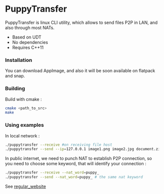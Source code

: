 # PuppyTransfer

PuppyTransfer is linux CLI utility, which allows to send files P2P in LAN, and also through most NATs.

  - Based on UDT
  - No dependencies
  - Requires C++11

### Installation

You can download AppImage, and also it will be soon available on flatpack and snap.

### Building

Build with cmake :

```sh
cmake <path_to_src>
make
```

### Using examples

In local network :

```sh
./puppytransfer --receive #on receiving file host
./puppytransfer --send --ip=127.0.0.1 image1.png image2.jpg document.zip # on sending host
```
In public internet, we need to punch NAT to establish P2P connection, so you need to choose some keyword, that will identify your connection :

```sh
./puppytransfer --receive --nat_word=puppy_
./puppytransfer --send --nat_word=puppy_ # the same nat keyword
```

See [regular_website](http://regular.viewdns.net)
